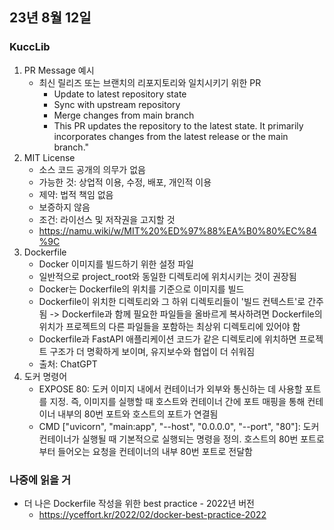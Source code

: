 ## 23년 8월 12일

### KuccLib
1. PR Message 예시
    - 최신 릴리즈 또는 브랜치의 리포지토리와 일치시키기 위한 PR
        - Update to latest repository state
        - Sync with upstream repository
        - Merge changes from main branch
        - This PR updates the repository to the latest state. It primarily incorporates changes from the latest release or the main branch."
2. MIT License
    - 소스 코드 공개의 의무가 없음
    - 가능한 것: 상업적 이용, 수정, 배포, 개인적 이용
    - 제약: 법적 책임 없음
    - 보증하지 않음
    - 조건: 라이선스 및 저작권을 고지할 것
    - https://namu.wiki/w/MIT%20%ED%97%88%EA%B0%80%EC%84%9C
3. Dockerfile
    - Docker 이미지를 빌드하기 위한 설정 파일
    - 일반적으로 project_root와 동일한 디렉토리에 위치시키는 것이 권장됨
    - Docker는 Dockerfile의 위치를 기준으로 이미지를 빌드
    - Dockerfile이 위치한 디렉토리와 그 하위 디렉토리들이 '빌드 컨텍스트'로 간주됨 -> Dockerfile과 함께 필요한 파일들을 올바르게 복사하려면 Dockerfile의 위치가 프로젝트의 다른 파일들을 포함하는 최상위 디렉토리에 있어야 함
    - Dockerfile과 FastAPI 애플리케이션 코드가 같은 디렉토리에 위치하면 프로젝트 구조가 더 명확하게 보이며, 유지보수와 협업이 더 쉬워짐
    - 출처: ChatGPT
4. 도커 명령어
    - EXPOSE 80: 도커 이미지 내에서 컨테이너가 외부와 통신하는 데 사용할 포트를 지정. 즉, 이미지를 실행할 때 호스트와 컨테이너 간에 포트 매핑을 통해 컨테이너 내부의 80번 포트와 호스트의 포트가 연결됨
    - CMD ["uvicorn", "main:app", "--host", "0.0.0.0", "--port", "80"]: 도커 컨테이너가 실행될 때 기본적으로 실행되는 명령을 정의. 호스트의 80번 포트로부터 들어오는 요청을 컨테이너의 내부 80번 포트로 전달함

### 나중에 읽을 거
- 더 나은 Dockerfile 작성을 위한 best practice - 2022년 버전
    - https://yceffort.kr/2022/02/docker-best-practice-2022